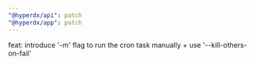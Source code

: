 ```yaml
---
"@hyperdx/api": patch
"@hyperdx/app": patch
---
```


feat: introduce '-m' flag to run the cron task manually + use '--kill-others-on-fail'
